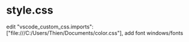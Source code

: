 # style.css
edit   "vscode_custom_css.imports": ["file:///C:/Users/Thien/Documents/color.css"],
add font windows/fonts
